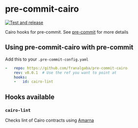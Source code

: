 # pre-commit-cairo

[![Test and release](https://github.com/franalgaba/pre-commit-cairo/actions/workflows/release.yml/badge.svg?branch=main)](https://github.com/franalgaba/pre-commit-cairo/actions/workflows/release.yml)

Cairo hooks for pre-commit. See [pre-commit](https://github.com/pre-commit/pre-commit) for more details

## Using pre-commit-cairo with pre-commit

Add this to your `.pre-commit-config.yaml`

```yaml
-   repo: https://github.com/franalgaba/pre-commit-cairo
    rev: v0.0.1  # Use the ref you want to point at
    hooks:
    -   id: cairo-lint
```

## Hooks available

### `cairo-lint`

Checks lint of Cairo contracts using [Amarna](https://github.com/crytic/amarna)